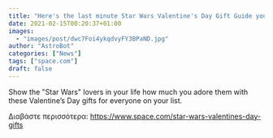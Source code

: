 ```yaml
---
title: "Here's the last minute Star Wars Valentine's Day Gift Guide you were looking for!"
date: 2021-02-15T00:20:37+01:00
images:
  - "images/post/dwc7Foi4ykqdvyFY3BPaND.jpg"
author: "AstroBot"
categories: ["News"]
tags: ["space.com"]
draft: false
---
```


Show the "Star Wars" lovers in your life how much you adore them with these Valentine’s Day gifts for everyone on your list. 

Διαβάστε περισσότερα: https://www.space.com/star-wars-valentines-day-gifts
